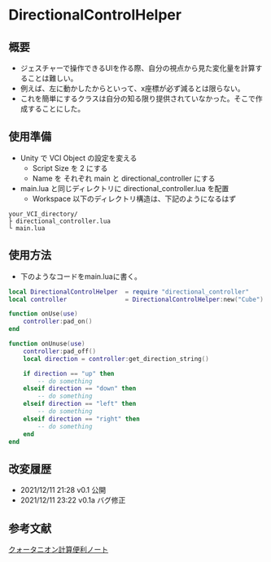 # DirectionalControlHelper

## 概要

* ジェスチャーで操作できるUIを作る際、自分の視点から見た変化量を計算することは難しい。
* 例えば、左に動かしたからといって、x座標が必ず減るとは限らない。
* これを簡単にするクラスは自分の知る限り提供されていなかった。そこで作成することにした。

## 使用準備

* Unity で VCI Object の設定を変える
	* Script Size を 2 にする
	* Name を それぞれ main と directional_controller にする
* main.lua と同じディレクトリに directional_controller.lua を配置
	* Workspace 以下のディレクトリ構造は、下記のようになるはず
```
your_VCI_directory/
├ directional_controller.lua
└ main.lua
```

## 使用方法

* 下のようなコードをmain.luaに書く。

```lua
local DirectionalControlHelper	= require "directional_controller"
local controller	    		= DirectionalControlHelper:new("Cube") -- "VCI SubItem 名、この例では Cube"

function onUse(use)
    controller:pad_on()
end

function onUnuse(use)    
    controller:pad_off()
    local direction = controller:get_direction_string()

	if direction == "up" then
		-- do something
	elseif direction == "down" then
		-- do something
	elseif direction == "left" then
		-- do something
	elseif direction == "right" then
		-- do something
	end
end

```


## 改変履歴
* 2021/12/11 21:28 v0.1 公開
* 2021/12/11 23:22 v0.1a バグ修正

## 参考文献
[クォータニオン計算便利ノート](https://www.mss.co.jp/technology/report/pdf/18-07.pdf)